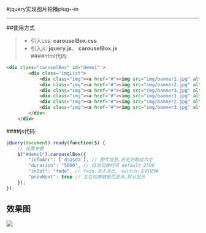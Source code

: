 #jquery实现图片轮播plug--in

---
##使用方式
> * 引入css: **carouselBox.css**<br/>
> * 引入js: **jquery.js**、 **carouselBox.js**<br/>
####html代码:
```html
<div class="caroselBox" id="demo1" >
        <div class="imgList">
            <div class="img"><a href="#"><img src="img/banner1.jpg" alt="图片一"></a></div>
            <div class="img"><a href="#"><img src="img/banner2.jpg" alt="图片二"></a></div>
            <div class="img"><a href="#"><img src="img/banner3.jpg" alt="图片三"></a></div>
            <div class="img"><a href="#"><img src="img/banner1.jpg" alt="图片一"></a></div>
            <div class="img"><a href="#"><img src="img/banner2.jpg" alt="图片二"></a></div>
            <div class="img"><a href="#"><img src="img/banner3.jpg" alt="图片三"></a></div>
        </div>
    </div>
```   
####js代码:
```javascript
jQuery(document).ready(function($) {
    // 设置参数
    $("#demo1").carouselBox({
        "infoArr": ['dsasda'], // 图片信息,若无则数组为空
        "duration": "5000", // 自动切换时间 default:2500
        "inOut": "fade", // fade:淡入淡出, switch:左右切换
        "prevNext": true // 左右切换键是否显示,默认显示
    });
});
```
## 效果图
![](https://github.com/ql91/jQuery-summary/blob/master/Carousel.gif)
